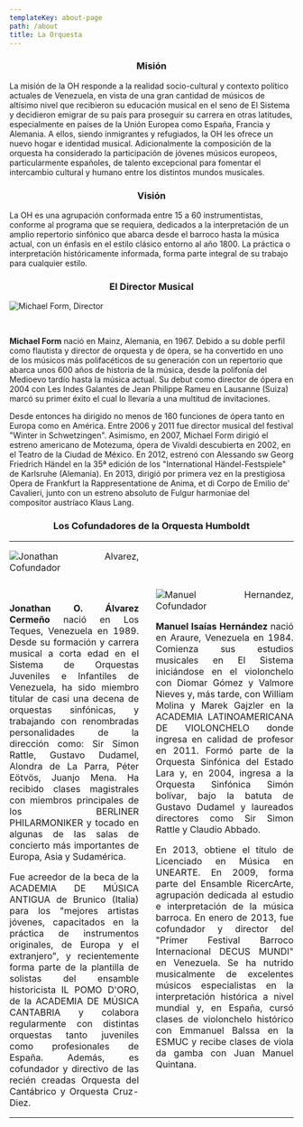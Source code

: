 ```yaml
---
templateKey: about-page
path: /about
title: La Orquesta
---
```

### <div style="width: 100%; text-align: center">Misión</div>

La misión de la OH responde a la realidad socio-cultural y contexto político actuales de Venezuela, en vista de una gran cantidad de músicos de altísimo nivel que recibieron su educación musical en el seno de El Sistema y decidieron emigrar de su país para proseguir su carrera en otras latitudes, especialmente en países de la Unión Europea como España, Francia y Alemania. A ellos, siendo inmigrantes y refugiados, la OH les ofrece un nuevo hogar e identidad musical. Adicionalmente la composición de la orquesta ha considerado la participación de jóvenes músicos europeos, particularmente españoles, de talento excepcional para fomentar el intercambio cultural y humano entre los distintos mundos musicales.

### <div style="width: 100%; text-align: center">Visión</div>

La OH es una agrupación conformada entre 15 a 60 instrumentistas, conforme al programa que se requiera, dedicados a la interpretación de un amplio repertorio sinfónico que abarca desde el barroco hasta la música actual, con un énfasis en el estilo clásico entorno al año 1800. La práctica o interpretación históricamente informada, forma parte integral de su trabajo para cualquier estilo.

### <div style="width: 100%; text-align: center">El Director Musical</div>

![Michael Form, Director](/img/mrform.jpg "Michael Form, Director")

**<br>**

**Michael Form** nació en Mainz, Alemania, en 1967. Debido a su doble perfil como flautista y director de orquesta y de ópera, se ha convertido en uno de los músicos más polifacéticos de su generación con un repertorio que abarca unos 600 años de historia de la música, desde la polifonía del Medioevo tardío hasta la música actual. Su debut como director de ópera en 2004 con Les Indes Galantes de Jean Philippe Rameu en Lausanne (Suiza) marcó su primer éxito el cual lo llevaría a una multitud de invitaciones.

Desde entonces ha dirigido no menos de 160 funciones de ópera tanto en Europa como en América. Entre 2006 y 2011 fue director musical del festival "Winter in Schwetzingen". Asimismo, en 2007, Michael Form dirigió el estreno americano de Motezuma, ópera de Vivaldi descubierta en 2002, en el Teatro de la Ciudad de México. En 2012, estrenó con Alessando sw Georg Friedrich Händel en la 35ª edición de los "International Händel-Festspiele" de Karlsruhe (Alemania). En 2013, dirigió por primera vez en la prestigiosa Opera de Frankfurt la Rappresentatione de Anima, et di Corpo de Emilio de' Cavalieri, junto con un estreno absoluto de Fulgur harmoniae del compositor austríaco Klaus Lang.

### <div style="width: 100%; text-align: center">Los Cofundadores de la Orquesta Humboldt</div>

<table style="text-align: justify;">
<tr>
  <td style="padding: 0 15px 0 0">

![Jonathan Alvarez, Cofundador](/img/jonathan.jpg "Jonathan Alvarez, Cofundador")

<br>

<p><b>Jonathan O. Álvarez Cermeño</b> nació en Los Teques, Venezuela en 1989. Desde su formación y carrera musical a corta edad en el Sistema de Orquestas Juveniles e Infantiles de Venezuela, ha sido miembro titular de casi una decena de orquestas sinfónicas, y trabajando con renombradas personalidades de la dirección como: Sir Simon Rattle, Gustavo Dudamel, Alondra de La Parra, Péter Eötvös, Juanjo Mena. Ha recibido clases magistrales con miembros principales de los BERLINER PHILARMONIKER y tocado en algunas de las salas de concierto más importantes de Europa, Asia y Sudamérica.
</p>

<p>
Fue acreedor de la beca de la ACADEMIA DE MÚSICA ANTIGUA de Brunico (Italia) para los "mejores artistas jóvenes, capacitados en la práctica de instrumentos originales, de Europa y el extranjero", y recientemente forma parte de la plantilla de solistas del ensamble historicista IL POMO D'ORO, de la ACADEMIA DE MÚSICA CANTABRIA y colabora regularmente con distintas orquestas tanto juveniles como profesionales de España. Además, es cofundador y directivo de las recién creadas Orquesta del Cantábrico y Orquesta Cruz-Diez.</p>
  </td>
  <td style="padding: 0 0 0 15px">

![Manuel Hernandez, Cofundador](/img/manuel.jpg "Manuel Hernandez, Cofundador")

<p><b>Manuel Isaías Hernández</b> nació en Araure, Venezuela en 1984. Comienza sus estudios musicales en El Sistema iniciándose en el violonchelo con Diomar Gómez y Valmore Nieves y, más tarde, con William Molina y Marek Gajzler en la ACADEMIA LATINOAMERICANA DE VIOLONCHELO donde ingresa en calidad de profesor en 2011. Formó parte de la Orquesta Sinfónica del Estado Lara y, en 2004, ingresa a la Orquesta Sinfónica Simón bolívar, bajo la batuta de Gustavo Dudamel y laureados  directores como Sir Simon Rattle y Claudio Abbado.</p>

<p>En 2013, obtiene el título de Licenciado en Música en UNEARTE. En 2009, forma parte del Ensamble RicercArte, agrupación dedicada al estudio e interpretación de la música barroca. En enero de 2013, fue cofundador y director del "Primer Festival Barroco Internacional DECUS MUNDI" en Venezuela. Se ha nutrido musicalmente de excelentes músicos especialistas en la interpretación histórica a nivel mundial y, en España, cursó clases de violonchelo histórico con Emmanuel Balssa en la ESMUC y recibe clases de viola da gamba con Juan Manuel Quintana.</p>
  </td>
</tr>
</table>